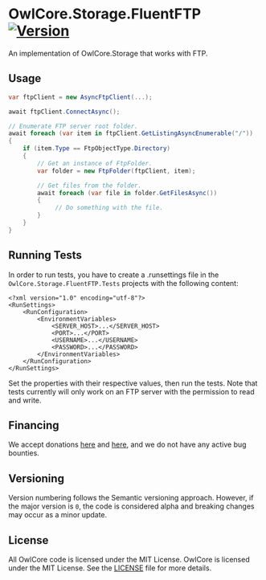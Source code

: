 # OwlCore.Storage.FluentFTP [![Version](https://img.shields.io/nuget/v/OwlCore.Storage.FluentFTP.svg)](https://www.nuget.org/packages/OwlCore.Storage.FluentFTP)

An implementation of OwlCore.Storage that works with FTP.

## Usage

```cs
var ftpClient = new AsyncFtpClient(...);

await ftpClient.ConnectAsync();

// Enumerate FTP server root folder.
await foreach (var item in ftpClient.GetListingAsyncEnumerable("/"))
{
    if (item.Type == FtpObjectType.Directory)
    {
        // Get an instance of FtpFolder.
        var folder = new FtpFolder(ftpClient, item);

        // Get files from the folder.
        await foreach (var file in folder.GetFilesAsync())
        {
             // Do something with the file.
        }
    }
}
```

## Running Tests

In order to run tests, you have to create a .runsettings file in the `OwlCore.Storage.FluentFTP.Tests` projects with the following content:

```
<?xml version="1.0" encoding="utf-8"?>
<RunSettings>
    <RunConfiguration>
        <EnvironmentVariables>
            <SERVER_HOST>...</SERVER_HOST>
            <PORT>...</PORT>
            <USERNAME>...</USERNAME>
            <PASSWORD>...</PASSWORD>
        </EnvironmentVariables>
    </RunConfiguration>
</RunSettings>
```

Set the properties with their respective values, then run the tests. Note that tests currently will only work on an FTP server with the permission to read and write.

## Financing

We accept donations [here](https://github.com/sponsors/Arlodotexe) and [here](https://www.patreon.com/arlodotexe), and we do not have any active bug bounties.

## Versioning

Version numbering follows the Semantic versioning approach. However, if the major version is `0`, the code is considered alpha and breaking changes may occur as a minor update.

## License

All OwlCore code is licensed under the MIT License. OwlCore is licensed under the MIT License. See the [LICENSE](./src/LICENSE.txt) file for more details.